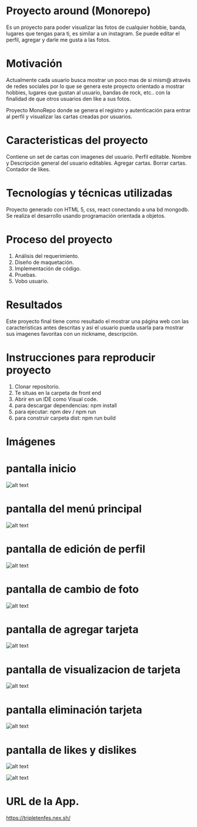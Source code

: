 # Proyecto around (Monorepo)

Es un proyecto para poder visualizar las fotos de cualquier hobbie, banda, lugares que tengas para ti, es similar a un instagram. Se puede editar el perfil, agregar y darle me gusta a las fotos.

# Motivación

Actualmente cada usuario busca mostrar un poco mas de si mism@ através de redes sociales por lo que se genera este proyecto orientado a mostrar
hobbies, lugares que gustan al usuario, bandas de rock, etc.. con la finalidad de que otros usuarios den like a sus fotos.

Proyecto MonoRepo donde se genera el registro y autenticación para entrar al perfil y
visualizar las cartas creadas por usuarios.

# Caracteristicas del proyecto

Contiene un set de cartas con imagenes del usuario. Perfil editable. Nombre y Descripción general del usuario editables. Agregar cartas. Borrar cartas. Contador de likes.

# Tecnologías y técnicas utilizadas

Proyecto generado con HTML 5, css, react conectando a una bd mongodb.
Se realiza el desarrollo usando programación orientada a objetos.

# Proceso del proyecto
1. Análisis del requerimiento.
2. Diseño de maquetación.
3. Implementación de código.
4. Pruebas.
5. Vobo usuario.

# Resultados
Este proyecto final tiene como resultado el mostrar una página web con las caracteristicas antes descritas y asi el usuario pueda usarla para mostrar sus imagenes favoritas con un nickname, descripción.

# Instrucciones para reproducir proyecto
1. Clonar repositorio.
2. Te situas en la carpeta de front end
3. Abrir en un IDE como Visual code.
4. para descargar dependencias: npm install
5. para ejecutar: npm dev / npm run
6. para construir carpeta dist: npm run build

# Imágenes

# pantalla inicio

![alt text](image.png)

# pantalla del menú principal

![alt text](image-2.png)

# pantalla de edición de perfil

![alt text](image-3.png)

# pantalla de cambio de foto

![alt text](image-4.png)

# pantalla de agregar tarjeta

![alt text](image-5.png)

# pantalla de visualizacion de tarjeta

![alt text](image-6.png)

# pantalla eliminación tarjeta

![alt text](image-7.png)

# pantalla de likes y dislikes

![alt text](image-8.png)

![alt text](image-9.png)

# URL de la App.

https://tripletenfes.nex.sh/
